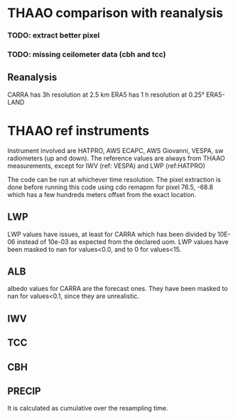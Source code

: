 # THAAO comparison with reanalysis

### TODO: extract better pixel
### TODO: missing ceilometer data (cbh and tcc)

## Reanalysis
CARRA has 3h resolution at 2.5 km
ERA5 has 1 h resolution at 0.25°
ERA5-LAND

# THAAO ref instruments
Instrument involved are HATPRO, AWS ECAPC, AWS Giovanni, VESPA, sw radiometers (up and down). 
The reference values are always from THAAO measurements, except for IWV (ref: VESPA) and LWP (ref:HATPRO)

The code can be run at whichever time resolution.
The pixel extraction is done before running this code using cdo remapnn for pixel 76.5, -68.8 
which has a few hundreds meters offset from the exact location.


## LWP
LWP values have issues, at least for CARRA which has been divided by 10E-06 instead of 10e-03 as expected from the declared uom.
LWP values have been masked to nan for values<0.0, and to 0 for values<15.

## ALB
albedo values for CARRA are the forecast ones. They have been masked to nan for values<0.1, since they are unrealistic.

## IWV

## TCC

## CBH

## PRECIP 
It is calculated as cumulative over the resampling time.